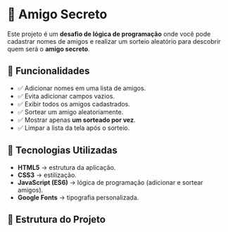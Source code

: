 # 🎁 Amigo Secreto

Este projeto é um **desafio de lógica de programação** onde você pode cadastrar nomes de amigos e realizar um sorteio aleatório para descobrir quem será o **amigo secreto**.

## 📝 Funcionalidades

- ✅ Adicionar nomes em uma lista de amigos.  
- ✅ Evita adicionar campos vazios.  
- ✅ Exibir todos os amigos cadastrados.  
- ✅ Sortear um amigo aleatoriamente.  
- ✅ Mostrar apenas **um sorteado por vez**.  
- ✅ Limpar a lista da tela após o sorteio.

## 🚀 Tecnologias Utilizadas

- **HTML5** → estrutura da aplicação.  
- **CSS3** → estilização.  
- **JavaScript (ES6)** → lógica de programação (adicionar e sortear amigos).  
- **Google Fonts** → tipografia personalizada.  

## 📂 Estrutura do Projeto

